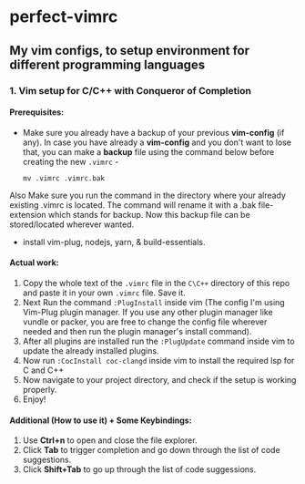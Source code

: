 # perfect-vimrc

## My vim configs, to setup environment for different programming languages

### 1. Vim setup for C/C++ with Conqueror of Completion
#### Prerequisites:
- Make sure you already have a backup of your previous **vim-config** (if any).
In case you have already a **vim-config** and you don't want to lose that, you can make a **backup** file using the command below before creating the new `.vimrc` -

      mv .vimrc .vimrc.bak
Also Make sure you run the command in the directory where your already existing .vimrc is located. The command will rename it with a .bak file-extension which stands for backup. Now this backup file can be stored/located wherever wanted.

-  install vim-plug, nodejs, yarn, & build-essentials. 
#### Actual work:
1. Copy the whole text of the `.vimrc` file in the `C\C++` directory of this repo and paste it in your own `.vimrc` file. Save it.
2. Next Run the command `:PlugInstall` inside vim (The config I'm using Vim-Plug plugin manager. If you use any other plugin manager like vundle or packer, you are free to change the config file wherever needed and then run the plugin manager's install command).
3. After all plugins are installed run the `:PlugUpdate` command inside vim to update the already installed plugins.
4. Now run `:CocInstall coc-clangd` inside vim to install the required lsp for C and C++
5. Now navigate to your project directory, and check if the setup is working properly.
6. Enjoy!
#### Additional (How to use it) + Some Keybindings:
1. Use **Ctrl+n** to open and close the file explorer.
2. Click **Tab** to trigger completion and go down through the list of code suggestions.
3. Click **Shift+Tab** to go up through the list of code suggessions.

